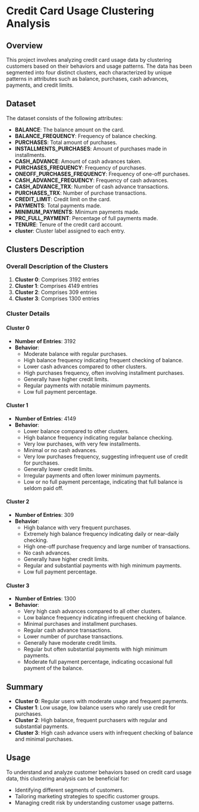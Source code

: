 # Credit Card Usage Clustering Analysis

## Overview

This project involves analyzing credit card usage data by clustering customers based on their behaviors and usage patterns. The data has been segmented into four distinct clusters, each characterized by unique patterns in attributes such as balance, purchases, cash advances, payments, and credit limits.

## Dataset

The dataset consists of the following attributes:
- **BALANCE**: The balance amount on the card.
- **BALANCE_FREQUENCY**: Frequency of balance checking.
- **PURCHASES**: Total amount of purchases.
- **INSTALLMENTS_PURCHASES**: Amount of purchases made in installments.
- **CASH_ADVANCE**: Amount of cash advances taken.
- **PURCHASES_FREQUENCY**: Frequency of purchases.
- **ONEOFF_PURCHASES_FREQUENCY**: Frequency of one-off purchases.
- **CASH_ADVANCE_FREQUENCY**: Frequency of cash advances.
- **CASH_ADVANCE_TRX**: Number of cash advance transactions.
- **PURCHASES_TRX**: Number of purchase transactions.
- **CREDIT_LIMIT**: Credit limit on the card.
- **PAYMENTS**: Total payments made.
- **MINIMUM_PAYMENTS**: Minimum payments made.
- **PRC_FULL_PAYMENT**: Percentage of full payments made.
- **TENURE**: Tenure of the credit card account.
- **cluster**: Cluster label assigned to each entry.

## Clusters Description

### Overall Description of the Clusters

1. **Cluster 0**: Comprises 3192 entries
2. **Cluster 1**: Comprises 4149 entries
3. **Cluster 2**: Comprises 309 entries
4. **Cluster 3**: Comprises 1300 entries

### Cluster Details

#### Cluster 0
- **Number of Entries**: 3192
- **Behavior**:
  - Moderate balance with regular purchases.
  - High balance frequency indicating frequent checking of balance.
  - Lower cash advances compared to other clusters.
  - High purchases frequency, often involving installment purchases.
  - Generally have higher credit limits.
  - Regular payments with notable minimum payments.
  - Low full payment percentage.

#### Cluster 1
- **Number of Entries**: 4149
- **Behavior**:
  - Lower balance compared to other clusters.
  - High balance frequency indicating regular balance checking.
  - Very low purchases, with very few installments.
  - Minimal or no cash advances.
  - Very low purchases frequency, suggesting infrequent use of credit for purchases.
  - Generally lower credit limits.
  - Irregular payments and often lower minimum payments.
  - Low or no full payment percentage, indicating that full balance is seldom paid off.

#### Cluster 2
- **Number of Entries**: 309
- **Behavior**:
  - High balance with very frequent purchases.
  - Extremely high balance frequency indicating daily or near-daily checking.
  - High one-off purchase frequency and large number of transactions.
  - No cash advances.
  - Generally have higher credit limits.
  - Regular and substantial payments with high minimum payments.
  - Low full payment percentage.

#### Cluster 3
- **Number of Entries**: 1300
- **Behavior**:
  - Very high cash advances compared to all other clusters.
  - Low balance frequency indicating infrequent checking of balance.
  - Minimal purchases and installment purchases.
  - Regular cash advance transactions.
  - Lower number of purchase transactions.
  - Generally have moderate credit limits.
  - Regular but often substantial payments with high minimum payments.
  - Moderate full payment percentage, indicating occasional full payment of the balance.

## Summary

- **Cluster 0**: Regular users with moderate usage and frequent payments.
- **Cluster 1**: Low usage, low balance users who rarely use credit for purchases.
- **Cluster 2**: High balance, frequent purchasers with regular and substantial payments.
- **Cluster 3**: High cash advance users with infrequent checking of balance and minimal purchases.

## Usage

To understand and analyze customer behaviors based on credit card usage data, this clustering analysis can be beneficial for:

- Identifying different segments of customers.
- Tailoring marketing strategies to specific customer groups.
- Managing credit risk by understanding customer usage patterns.

